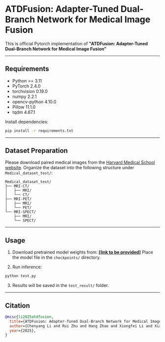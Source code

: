
# ATDFusion: Adapter-Tuned Dual-Branch Network for Medical Image Fusion

This is official Pytorch implementation of **"ATDFusion: Adapter-Tuned Dual-Branch Network for Medical Image Fusion"**  

---

##  Requirements

- Python >= 3.11  
- PyTorch 2.4.0  
- torchvision 0.19.0  
- numpy 2.2.1  
- opencv-python 4.10.0  
- Pillow 11.1.0  
- tqdm 4.67.1  

Install dependencies:
```bash
pip install -r requirements.txt
```

---

##  Dataset Preparation

Please download paired medical images from the [Harvard Medical School website](https://www.med.harvard.edu/AANLIB/home.html).
Organize the dataset into the following structure under `Medical_dataset_test/`:

```
Medical_dataset_test/
├── MRI-CT/
│   ├── MRI/
│   └── CT/
├── MRI-PET/
│   ├── MRI/
│   └── PET/
└── MRI-SPECT/
    ├── MRI/
    └── SPECT/
```

---

##  Usage

1. Download pretrained model weights from: **\[[link to be provided](https://pan.baidu.com/s/1kCttUIk-AOzc_IMlUcWM_g?pwd=wr5a)]**
   Place the model file in the `checkpoints/` directory.

2. Run inference:

```bash
python test.py
```

3. Results will be saved in the `test_result/` folder.

---

## Citation

```bibtex
@misc{li2025atdfusion,
  title={ATDFusion: Adapter-Tuned Dual-Branch Network for Medical Image Fusion},
  author={Chenyang Li and Rui Zhu and Hang Zhao and Xiongfei Li and Xiaoli Zhang},
  year={2025},
}
```
